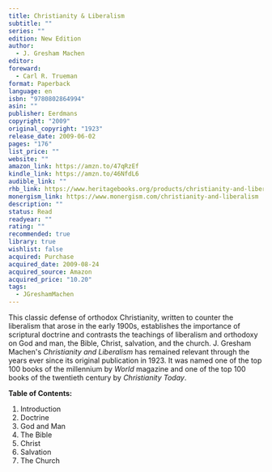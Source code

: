 ```yaml
---
title: Christianity & Liberalism
subtitle: ""
series: ""
edition: New Edition
author:
  - J. Gresham Machen
editor: 
foreward:
  - Carl R. Trueman
format: Paperback
language: en
isbn: "9780802864994"
asin: ""
publisher: Eerdmans
copyright: "2009"
original_copyright: "1923"
release_date: 2009-06-02
pages: "176"
list_price: ""
website: ""
amazon_link: https://amzn.to/47qRzEf
kindle_link: https://amzn.to/46NfdL6
audible_link: ""
rhb_link: https://www.heritagebooks.org/products/christianity-and-liberalism-new-edition-foreword-by-carl-trueman-machen.html
monergism_link: https://www.monergism.com/christianity-and-liberalism
description: ""
status: Read
readyear: ""
rating: ""
recommended: true
library: true
wishlist: false
acquired: Purchase
acquired_date: 2009-08-24
acquired_source: Amazon
acquired_price: "10.20"
tags:
  - JGreshamMachen
---
```

This classic defense of orthodox Christianity, written to counter the liberalism that arose in the early 1900s, establishes the importance of scriptural doctrine and contrasts the teachings of liberalism and orthodoxy on God and man, the Bible, Christ, salvation, and the church. J. Gresham Machen's _Christianity and Liberalism_ has remained relevant through the years ever since its original publication in 1923. It was named one of the top 100 books of the millennium by _World_ magazine and one of the top 100 books of the twentieth century by _Christianity Today_.

**Table of Contents:** 

1. Introduction
2. Doctrine
3. God and Man
4. The Bible
5. Christ
6. Salvation
7. The Church